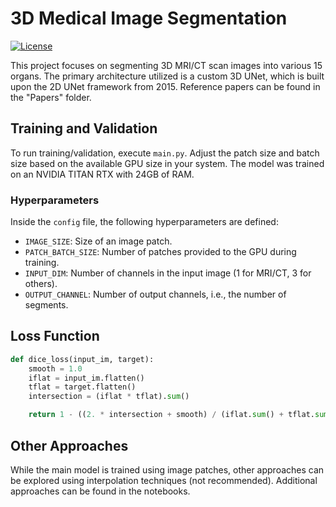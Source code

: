 # 3D Medical Image Segmentation 
[![License](https://img.shields.io/badge/License-Apache_2.0-blue.svg)](https://opensource.org/licenses/Apache-2.0)

This project focuses on segmenting 3D MRI/CT scan images into various 15 organs. The primary architecture utilized is a custom 3D UNet, which is built upon the 2D UNet framework from 2015. Reference papers can be found in the "Papers" folder.

## Training and Validation
To run training/validation, execute `main.py`. Adjust the patch size and batch size based on the available GPU size in your system. The model was trained on an NVIDIA TITAN RTX with 24GB of RAM.

### Hyperparameters
Inside the `config` file, the following hyperparameters are defined:
* `IMAGE_SIZE`: Size of an image patch.
* `PATCH_BATCH_SIZE`: Number of patches provided to the GPU during training.
* `INPUT_DIM`: Number of channels in the input image (1 for MRI/CT, 3 for others).
* `OUTPUT_CHANNEL`: Number of output channels, i.e., the number of segments.

## Loss Function
```python
def dice_loss(input_im, target):
    smooth = 1.0
    iflat = input_im.flatten()
    tflat = target.flatten()
    intersection = (iflat * tflat).sum()

    return 1 - ((2. * intersection + smooth) / (iflat.sum() + tflat.sum() + smooth))
```

## Other Approaches
While the main model is trained using image patches, other approaches can be explored using interpolation techniques (not recommended). Additional approaches can be found in the notebooks.

